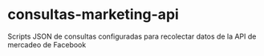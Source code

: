 # consultas-marketing-api
Scripts JSON de consultas configuradas para recolectar datos de la API de mercadeo de Facebook
